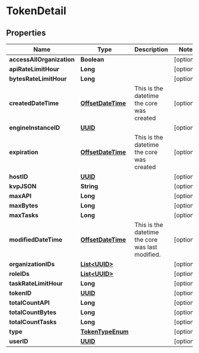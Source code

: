 

# TokenDetail

## Properties

Name | Type | Description | Notes
------------ | ------------- | ------------- | -------------
**accessAllOrganization** | **Boolean** |  |  [optional]
**apiRateLimitHour** | **Long** |  |  [optional]
**bytesRateLimitHour** | **Long** |  |  [optional]
**createdDateTime** | [**OffsetDateTime**](OffsetDateTime.md) | This is the datetime the core was created |  [optional]
**engineInstanceID** | [**UUID**](UUID.md) |  |  [optional]
**expiration** | [**OffsetDateTime**](OffsetDateTime.md) | This is the datetime the core was created |  [optional]
**hostID** | [**UUID**](UUID.md) |  |  [optional]
**kvpJSON** | **String** |  |  [optional]
**maxAPI** | **Long** |  |  [optional]
**maxBytes** | **Long** |  |  [optional]
**maxTasks** | **Long** |  |  [optional]
**modifiedDateTime** | [**OffsetDateTime**](OffsetDateTime.md) | This is the datetime the core was last modified. |  [optional]
**organizationIDs** | [**List&lt;UUID&gt;**](UUID.md) |  |  [optional]
**roleIDs** | [**List&lt;UUID&gt;**](UUID.md) |  |  [optional]
**taskRateLimitHour** | **Long** |  |  [optional]
**tokenID** | [**UUID**](UUID.md) |  |  [optional]
**totalCountAPI** | **Long** |  |  [optional]
**totalCountBytes** | **Long** |  |  [optional]
**totalCountTasks** | **Long** |  |  [optional]
**type** | [**TokenTypeEnum**](TokenTypeEnum.md) |  |  [optional]
**userID** | [**UUID**](UUID.md) |  |  [optional]



